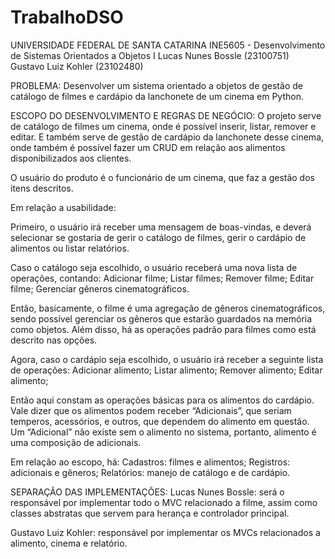 # TrabalhoDSO
UNIVERSIDADE FEDERAL DE SANTA CATARINA
INE5605 - Desenvolvimento de Sistemas Orientados a Objetos I
Lucas Nunes Bossle (23100751)
Gustavo Luiz Kohler (23102480)

PROBLEMA:
Desenvolver um sistema orientado a objetos de gestão de catálogo de filmes e cardápio da lanchonete de um cinema em Python.

ESCOPO DO DESENVOLVIMENTO E REGRAS DE NEGÓCIO:
O projeto serve de catálogo de filmes um cinema, onde é possível inserir, listar, remover e editar. E também serve de gestão de cardápio da lanchonete desse cinema, onde também é possível fazer um CRUD em relação aos alimentos disponibilizados aos clientes.

O usuário do produto é o funcionário de um cinema, que faz a gestão dos itens descritos.

Em relação a usabilidade:

Primeiro, o usuário irá receber uma mensagem de boas-vindas, e deverá selecionar se gostaria de gerir o catálogo de filmes, gerir o cardápio de alimentos ou listar relatórios.

Caso o catálogo seja escolhido, o usuário receberá uma nova lista de operações, contando:
Adicionar filme;
Listar filmes;
Remover filme;
Editar filme;
Gerenciar gêneros cinematográficos.

Então, basicamente, o filme é uma agregação de gêneros cinematográficos, sendo possível gerenciar os gêneros que estarão guardados na memória como objetos. Além disso, há as operações padrão para filmes como está descrito nas opções.

Agora, caso o cardápio seja escolhido, o usuário irá receber a seguinte lista de operações:
Adicionar alimento;
Listar alimento;
Remover alimento;
Editar alimento;

Então aqui constam as operações básicas para os alimentos do cardápio. Vale dizer que os alimentos podem receber “Adicionais”, que seriam temperos, acessórios, e outros, que dependem do alimento em questão. Um “Adicional” não existe sem o alimento no sistema, portanto, alimento é uma composição de adicionais.

Em relação ao escopo, há:
Cadastros: filmes e alimentos;
Registros: adicionais e gêneros;
Relatórios: manejo de catálogo e de cardápio.

SEPARAÇÃO DAS  IMPLEMENTAÇÕES:
Lucas Nunes Bossle: será o responsável por implementar todo o MVC relacionado a filme, assim como classes abstratas que servem para herança e controlador principal.

Gustavo Luiz Kohler: responsável por implementar os MVCs relacionados a alimento, cinema e relatório.

